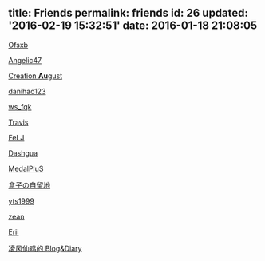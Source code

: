 title: Friends
permalink: friends
id: 26
updated: '2016-02-19 15:32:51'
date: 2016-01-18 21:08:05
---

[Ofsxb](http://www.cnblogs.com/ofsxb/)

[Angelic47](http://www.angelic47.com/)

[Creation **Au**gust](http://blog.csdn.net/creationaugust)

[danihao123](http://danihao123.is-programmer.com/)

[ws_fqk](http://blog.csdn.net/phenix_2015)

[Travis](http://travisbraps.top/)

[FeLJ](http://www.felj.top/)

[Dashgua](http://dashgua.coding.io/)

[MedalPluS](http://medalplus.com/)

[盒子の自留地](http://www.18tilab.com/)

[yts1999](http://yts1999.gitcafe.io/)

[zean](http://iuz.me/)

[Erii](http://erii.moe)

[凌风仙鸡的 Blog&Diary](http://chickger.pw/)
